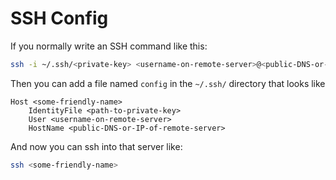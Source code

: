 # SSH Config

If you normally write an SSH command like this:

```bash
ssh -i ~/.ssh/<private-key> <username-on-remote-server>@<public-DNS-or-IP-of-remote-server>
```

Then you can add a file named `config` in the `~/.ssh/` directory that looks like

```
Host <some-friendly-name>
    IdentityFile <path-to-private-key>
    User <username-on-remote-server>
    HostName <public-DNS-or-IP-of-remote-server>
```

And now you can ssh into that server like:

```bash
ssh <some-friendly-name>
```